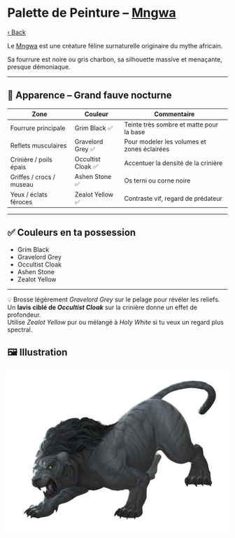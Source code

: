 # Palette de Peinture – [Mngwa](https://www.5esrd.com/database/creature/mngwa-3pp/)

[‹ Back](../index.md)

Le [Mngwa](https://www.5esrd.com/database/creature/mngwa-3pp/) est une créature féline surnaturelle originaire du mythe africain.

Sa fourrure est noire ou gris charbon, sa silhouette massive et menaçante, presque démoniaque.

---

## 🐆 Apparence – Grand fauve nocturne

| Zone                     | Couleur            | Commentaire                                 |
| ------------------------ | ------------------ | ------------------------------------------- |
| Fourrure principale      | Grim Black ✅      | Teinte très sombre et matte pour la base    |
| Reflets musculaires      | Gravelord Grey ✅  | Pour modeler les volumes et zones éclairées |
| Crinière / poils épais   | Occultist Cloak ✅ | Accentuer la densité de la crinière         |
| Griffes / crocs / museau | Ashen Stone ✅     | Os terni ou corne noire                     |
| Yeux / éclats féroces    | Zealot Yellow ✅   | Contraste vif, regard de prédateur          |

---

## ✅ Couleurs en ta possession

- Grim Black
- Gravelord Grey
- Occultist Cloak
- Ashen Stone
- Zealot Yellow

---

💡 Brosse légèrement _Gravelord Grey_ sur le pelage pour révéler les reliefs.  
Un **lavis ciblé de _Occultist Cloak_** sur la crinière donne un effet de profondeur.  
Utilise _Zealot Yellow_ pur ou mélangé à _Holy White_ si tu veux un regard plus spectral.

## 🖼️ Illustration

![Illustration](mngwa.jpg)
